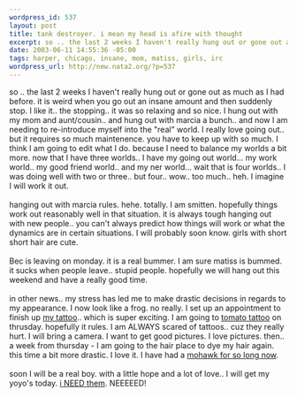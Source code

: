 ```yaml
--- 
wordpress_id: 537
layout: post
title: tank destroyer. i mean my head is afire with thought
excerpt: so .. the last 2 weeks I haven't really hung out or gone out as much as I had before. it is weird when you go out an insane amount and then suddenly stop. I like it.. the stopping.. it was so relaxing and so nice. I hung out with my mom and aunt/cousin.. and hung out with marcia a bunch.. and now I am needing to re-introduce myself into the "real" world. I really love going out.. but it requires...
date: 2003-06-11 14:55:36 -05:00
tags: harper, chicago, insane, mom, matiss, girls, irc
wordpress_url: http://new.nata2.org/?p=537
---
```

so .. the last 2 weeks I haven't really hung out or gone out as much as I had before. it is weird when you go out an insane amount and then suddenly stop. I like it.. the stopping.. it was so relaxing and so nice. I hung out with my mom and aunt/cousin.. and hung out with marcia a bunch.. and now I am needing to re-introduce myself into the "real" world. I really love going out.. but it requires so much maintenence. you have to keep up with so much. I think I am going to edit what I do. because I need to balance my worlds a bit more. now that I have three worlds.. I have my going out world... my work world.. my good friend world.. and my ner world... wait that is four worlds.. I was doing well with two or three.. but four.. wow.. too much.. heh. I imagine I will work it out. <br/><bR>hanging out with marcia rules. hehe. totally. I am smitten. hopefully things work out reasonably well in that situation. it is always tough hanging out with new people.. you can't always predict how things will work or what the dynamics are in certain situations. I will probably soon know. girls with short short hair are cute. <br/><br/>Bec is leaving on monday. it is a real bummer. I am sure matiss is bummed. it sucks when people leave.. stupid people. hopefully we will hang out this weekend and have a really good time. <br/><br/>in other news.. my stress has led me to make drastic decisions in regards to my appearance. I now look like a frog. no really. I set up an appointment to finish up <a href="http://nata2.info/?path=pictures/harper/tattoo">my tattoo</a>.. which is super exciting. I am going to <a href="http://tomatotattoo.com">tomato tattoo</a> on thrusday. hopefully it rules. I am ALWAYS scared of tattoos.. cuz they really hurt. I will bring a camera. I want to get good pictures. I love pictures. then.. a week from thursday - I am going to the hair place to dye my hair again. this time a bit more drastic. I love it. I have had a <a href="http://nata2.info/?path=pictures%2Fharper%2Fme&amp;img=haircut%20023.jpg">mohawk for so long now</a>. <br/><br/>soon I will be a real boy. with a little hope and a lot of love.. I will get my yoyo's today. <a href="http://nata2.info/?path=pictures%2Fharper%2Fme&amp;img=Chicago%20016.jpg">i NEED them</a>. NEEEEED!
